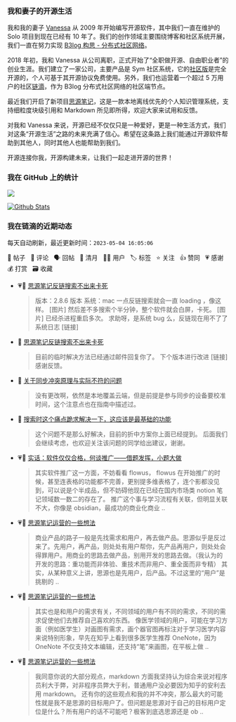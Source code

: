 ### 我和妻子的开源生活

我和我的妻子 [Vanessa](https://github.com/Vanessa219) 从 2009 年开始编写开源软件，其中我们一直在维护的 Solo 项目到现在已经有 10 年了。我们的创作领域主要围绕博客和社区系统开展，我们一直在努力实现 [B3log 构思 - 分布式社区网络](https://ld246.com/article/1546941897596)。

2018 年初，我和 Vanessa 从公司离职，正式开始了“全职做开源、自由职业者”的创业生涯。我们建立了一家公司，主要产品是 Sym 社区系统，它的[社区版](https://github.com/88250/symphony)是完全开源的，个人可基于其开源协议免费使用。另外，我们也运营着一个超过 5 万用户的社区[链滴](https://ld246.com)，作为 B3log 分布式社区网络的社区端节点。

最近我们开启了新项目[思源笔记](https://github.com/siyuan-note/siyuan)，这是一款本地离线优先的个人知识管理系统，支持细粒度块级引用和 Markdown 所见即所得，欢迎大家来试用和反馈。

对我和 Vanessa 来说，开源已经不仅仅只是一种爱好，更是一种生活方式，我们对这条“开源生活”之路的未来充满了信心。希望在这条路上我们能通过开源软件帮助到其他人，同时其他人也能帮助到我们。

开源连接你我，开源构建未来，让我们一起走进开源的世界！

### 我在 GitHub 上的统计

<a title="Hits" target="_blank" href="https://github.com/88250/88250"><img src="https://hits.b3log.org/88250/88250.svg"></a>

[![Github Stats](https://github-readme-stats.vercel.app/api?username=88250&theme=tokyonight&show_icons=true)](https://github.com/88250)

<!--events start -->

### 我在链滴的近期动态

每天自动刷新，最近更新时间：`2023-05-04 16:05:06`

📝 帖子 &nbsp; 💬 评论 &nbsp; 🗣 回帖 &nbsp; 🌙 清月 &nbsp; 👨‍💻 用户 &nbsp; 🏷️ 标签 &nbsp; ⭐️ 关注 &nbsp; 👍 赞同 &nbsp; 💗 感谢 &nbsp; 💰 打赏 &nbsp; 🗃 收藏

* 💗📝 [思源笔记反链搜索不出来卡死](https://ld246.com/article/1683097854903)

  > 版本：2.8.6 版本 系统：mac 一点反链搜索就会一直 loading ，像这样。 [图片] 然后差不多搜索个半分钟，整个软件就会白屏，卡死。 [图片] 已经杀进程重启多次。 求助呀，是系统 bug 么，反链现在用不了了 系统日志 [链接]
* 💬 [思源笔记反链搜索不出来卡死](https://ld246.com/article/1683097854903/comment/1683165894301#comments)

  > 目前的临时解决方法已经通过邮件回复你了。 下个版本进行改进 [链接] 感谢反馈。
* 💬 [关于同步冲突原理与实际不符的问题](https://ld246.com/article/1683104601668/comment/1683165214210#comments)

  > 没有更改啊，依然是本地覆盖云端，但是前提是参与同步的设备要校准时间，这个注意点也在指南中描述过。
* 💬 [搜索时这个痛点跪求解决一下，这应该是最基础的功能](https://ld246.com/article/1683119122629/comment/1683163156064#comments)

  > 这个问题不是那么好解决，目前的折中方案你上面已经提到。 后面我们会继续考虑，也欢迎关注该问题的同学给出建议，谢谢。
* 💗💬 [实话：软件仅仅合格，何谈推广——借题发挥，小题大做](https://ld246.com/article/1682857601315/comment/1683101487928#comments)

  > 其实软件推广这一方面，不妨看看 flowus， flowus 在开始推广的时候，甚至连表格的功能都不完善，更别提多维表格了，连个影都没见到，可以说是个半成品，但不妨碍他现在已经在国内市场类 notion 笔记领域数一数二的存在了。 推广这个事与学习流程有关联，但明显关联不大，你像是 obsidian，最成功的商业化商业 ..
* 💗💬 [思源笔记运营的一些想法](https://ld246.com/article/1683111851114/comment/1683117878008#comments)

  > 商业产品的路子一般是先找需求和用户，再去做产品。思源似乎是反过来了。先用户，再产品，则处处有用户帮你，先产品再用户，则处处会得罪用户。用商业的思路去做产品，别用开发的思路去做。（我认为的开发的思路：重功能而非体验、重技术而非用户、重全面而非专精） 其实，从某种意义上讲，思源也是先用户，后产品。不过这里的“用户”是挑剔的 ..
* 💗💬 [思源笔记运营的一些想法](https://ld246.com/article/1683111851114/comment/1683124549837#comments)

  > 其实也是和用户的需求有关，不同领域的用户有不同的需求，不同的需求促使他们去推荐自己喜欢的东西。 像医学领域的用户，可能在学习方面（例如医学生）对画图有需求，画个器官图再标注对于学习医学内容来说特别形象，早先在知乎上看到很多医学生推荐 OneNote，因为 OneNote 不仅支持文本编辑，还支持“笔”来画图，在平板上做 ..
* 💗💬 [思源笔记运营的一些想法](https://ld246.com/article/1683111851114/comment/1683129178970#comments)

  > 我同意你说的大部分观点，markdown 方面我坚持认为综合来说对程序员利大于弊，对非程序员弊大于利，普通用户没必要因为知乎的安利去用 markdown。 还有你的这些观点和我的并不冲突，那么最大的可能性就是我不是思源的目标用户了。但问题是思源对于自己的目标用户定位是什么？所有用户的话不可能吧？极客到底选思源还是 ob ..


<!--events end -->
